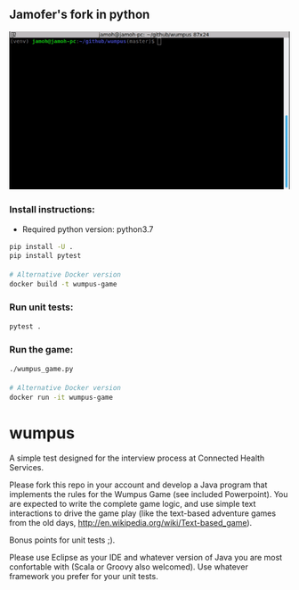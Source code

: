 ## Jamofer's fork in python
![Wumpus Game](demo.gif)

### Install instructions:
* Required python version: python3.7
```bash
pip install -U .
pip install pytest

# Alternative Docker version
docker build -t wumpus-game
```

### Run unit tests:
```bash
pytest .
```

### Run the game:
```bash
./wumpus_game.py

# Alternative Docker version
docker run -it wumpus-game
```
wumpus
======

A simple test designed for the interview process at Connected Health Services. 

Please fork this repo in your account and develop a Java program that implements the rules for the Wumpus Game (see included Powerpoint). You are expected to write the complete game logic, and use simple text interactions to drive the game play (like the text-based adventure games from the old days, http://en.wikipedia.org/wiki/Text-based_game).

Bonus points for unit tests ;).

Please use Eclipse as your IDE and whatever version of Java you are most confortable with (Scala or Groovy also welcomed). Use whatever framework you prefer for your unit tests.
